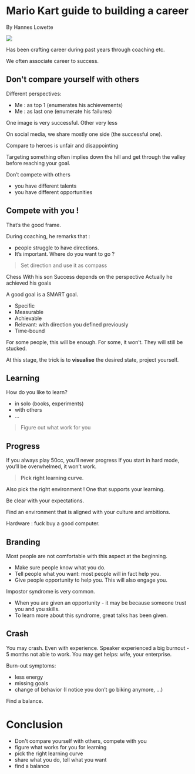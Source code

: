 # Mario Kart guide to building a career

By Hannes Lowette

![](files/mario_kart.jpg)

Has been crafting career during past years through coaching etc.

We often associate career to success.

## Don't compare yourself with others

Different perspectives:
- Me : as top 1 (enumerates his achievements)
- Me : as last one (enumerate his failures)

One image is very successful. Other very less

On social media, we share mostly one side (the successful one).

Compare to heroes is unfair and disappointing

Targeting something often implies down the hill and get through the valley before reaching your goal.

Don’t compete with others
- you have different talents
- you have different opportunities

## Compete with you ! 

That’s the good frame.

During coaching, he remarks that : 
- people struggle to have directions. 
- It’s important. Where do you want to go ?

> Set direction and use it as compass

Chess
With his son
Success depends on the perspective
Actually he achieved his goals


A good goal is a SMART goal.
- Specific
- Measurable
- Achievable
- Relevant: with direction you defined previously
- Time-bound

For some people, this will be enough. For some, it won’t. They will still be stucked.

At this stage, the trick is to **visualise** the desired state, project yourself.

## Learning

How do you like to learn?
- in solo (books, experiments)
- with others
- ...

> Figure out what work for you


## Progress

If you always play 50cc, you’ll never progress
If you start in hard mode, you’ll be overwhelmed, it won’t work. 

> **Pick right learning curve**.

Also pick the right environment ! One that supports your learning.

Be clear with your expectations.

Find an environment that is aligned with your culture and ambitions.

Hardware : fuck buy a good computer.

## Branding

Most people are not comfortable with this aspect at the beginning.

- Make sure people know what you do.
- Tell people what you want: most people will in fact help you.
- Give people opportunity to help you. This will also engage you.

Impostor syndrome is very common.
- When you are given an opportunity - it may be because someone trust you and you skills.
- To learn more about this syndrome, great talks has been given.

## Crash

You may crash. Even with experience.
Speaker experienced a big burnout - 5 months not able to work.
You may get helps: wife, your enterprise.

Burn-out symptoms:
- less energy
- missing goals
- change of behavior (I notice you don’t go biking anymore, …)

Find a balance.

# Conclusion

- Don't compare yourself with others, compete with you 
- figure what works for you for learning
- pick the right learning curve
- share what you do, tell what you want 
- find a balance